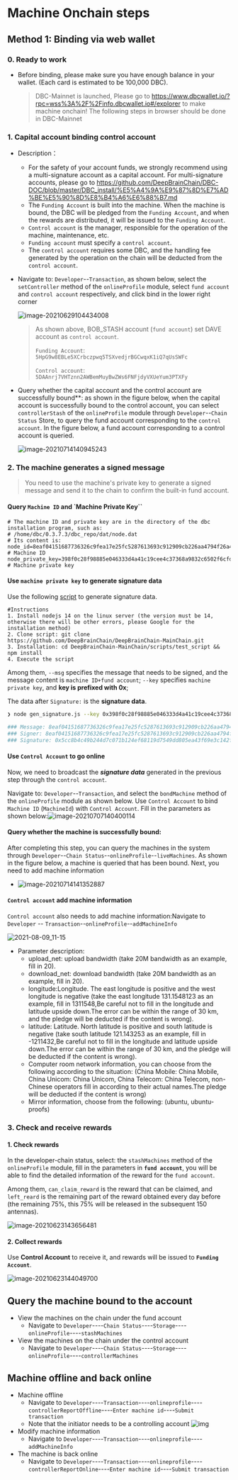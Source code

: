 # Machine Onchain steps

## Method 1: Binding via web wallet

### 0. Ready to work

- Before binding, please make sure you have enough balance in your wallet. (Each card is estimated to be 100,000 DBC).

  > DBC-Mainnet is launched, Please go to https://www.dbcwallet.io/?rpc=wss%3A%2F%2Finfo.dbcwallet.io#/explorer to make machine onchain!
  > The following steps in browser should be done in DBC-Mainnet

### 1. Capital account binding control account

- Description：

  - For the safety of your account funds, we strongly recommend using a multi-signature account as a capital account. For multi-signature accounts, please go to https://github.com/DeepBrainChain/DBC-DOC/blob/master/DBC_install/%E5%A4%9A%E9%87%8D%E7%AD%BE%E5%90%8D%E8%B4%A6%E6%88%B7.md
  - The `Funding Account` is built into the machine. When the machine is bound, the DBC will be pledged from the `Funding Account`, and when the rewards are distributed, it will be issued to the `Funding Account`.
  - `Control account` is the manager, responsible for the operation of the machine, maintenance, etc.
  - `Funding account` must specify a `control account`.
  - The `control account` requires some DBC, and the handling fee generated by the operation on the chain will be deducted from the `control account`.

- Navigate to: `Developer`--`Transaction`, as shown below, select the `setController` method of the `onlineProfile` module, select `fund account` and `control account` respectively, and click bind in the lower right corner

  ![image-20210629104434008](bonding_machine.assets/image-20210629104434008.png)

  > As shown above, BOB_STASH account (`fund account`) set DAVE account as `control account`.
  >
  > `Funding Account`: `5HpG9w8EBLe5XCrbczpwq5TSXvedjrBGCwqxK1iQ7qUsSWFc`
  >
  > `Control account`: `5DAAnrj7VHTznn2AWBemMuyBwZWs6FNFjdyVXUeYum3PTXFy`

- Query whether the capital account and the control account are successfully bound\*\*: as shown in the figure below, when the capital account is successfully bound to the control account, you can select `controllerStash` of the `onlineProfile` module through `Developer`--`Chain Status` Store, to query the fund account corresponding to the `control account`. In the figure below, a fund account corresponding to a control account is queried.

  ![image-20210714140945243](bonding_machine.assets/image-20210714140945243.png)

### 2. The machine generates a signed message

> You need to use the machine's private key to generate a signed message and send it to the chain to confirm the built-in fund account.

#### Query `Machine ID` and `Machine Private Key``

```shell
# The machine ID and private key are in the directory of the dbc installation program, such as:
# /home/dbc/0.3.7.3/dbc_repo/dat/node.dat
# Its content is:
node_id=8eaf04151687736326c9fea17e25fc5287613693c912909cb226aa4794f26a48 # Machine ID
node_private_key=398f0c28f98885e046333d4a41c19cee4c37368a9832c6502f6cfd182e2aef89 # Machine private key
```

#### Use `machine private key` to generate signature data

Use the following [script](https://github.com/DeepBrainChain/DeepBrainChain-MainChain/blob/master/scripts/test_script/gen_signature.js) to generate signature data.

```shell
#Instructions
1. Install nodejs 14 on the linux server (the version must be 14, otherwise there will be other errors, please Google for the installation method)
2. Clone script: git clone https://github.com/DeepBrainChain/DeepBrainChain-MainChain.git
3. Installation: cd DeepBrainChain-MainChain/scripts/test_script && npm install
4. Execute the script
```

Among them, `--msg` specifies the message that needs to be signed, and the message content is `machine ID+fund account`; `--key` specifies `machine private key`, and **key is prefixed with 0x**;

The data after `Signature:` is the **signature data**.

```bash
❯ node gen_signature.js --key 0x398f0c28f98885e046333d4a41c19cee4c37368a9832c6502f6cfd182e2aef89 --msg 8eaf04151687736326c9fea17e25fc5287613693c912909cb226aa4794f26a485CiPPseXPECbkjWCa6MnjNokrgYjMqmKndv2rSnekmSK2DjL

### Message: 8eaf04151687736326c9fea17e25fc5287613693c912909cb226aa4794f26a485CiPPseXPECbkjWCa6MnjNokrgYjMqmKndv2rSnekmSK2DjL
### Signer: 8eaf04151687736326c9fea17e25fc5287613693c912909cb226aa4794f26a48
### Signature: 0x5cc8b4c49b244d7c071b124ef68119d7549dd805ea43f69e3c142fd5909f926041a9cad93b16085d72431df2d1164e7911085423bca16625295583686f2fce8c
```

#### Use `Control Account` to go online

Now, we need to broadcast the **_signature data_** generated in the previous step through the `control account`.

Navigate to: `Developer`--`Transaction`, and select the `bondMachine` method of the `onlineProfile` module as shown below. Use `Control Account` to bind `Machine ID` (`MachineId`) with `Control Account`. Fill in the parameters as shown below:![image-20210707140400114](bonding_machine.assets/image-20210707140400114.png)

#### Query whether the machine is successfully bound:

After completing this step, you can query the machines in the system through `Developer`--`Chain Status`--`onlineProfile`--`liveMachines`. As shown in the figure below, a machine is queried that has been bound. Next, you need to add machine information

- ![image-20210714141352887](bonding_machine.assets/image-20210714141352887.png)

#### `Control account` add machine information

`Control account` also needs to add machine information:Navigate to `Developer` -- `Transaction`--`onlineProfile`--`addMachineInfo`

![2021-08-09_11-15](Machine_winding_steps_english.assets/2021-08-09_11-15-16284796475672.png)

- Parameter description:
  - upload_net: upload bandwidth (take 20M bandwidth as an example, fill in 20).
  - download_net: download bandwidth (take 20M bandwidth as an example, fill in 20).
  - longitude:Longitude. The east longitude is positive and the west longitude is negative (take the east longitude 131.1548123 as an example, fill in 1311548,Be careful not to fill in the longitude and latitude upside down.The error can be within the range of 30 km, and the pledge will be deducted if the content is wrong).
  - latitude: Latitude. North latitude is positive and south latitude is negative (take south latitude 121.143253 as an example, fill in -1211432,Be careful not to fill in the longitude and latitude upside down.The error can be within the range of 30 km, and the pledge will be deducted if the content is wrong).
  - Computer room network information, you can choose from the following according to the situation: (China Mobile: China Mobile, China Unicom: China Unicom, China Telecom: China Telecom, non-Chinese operators fill in according to their actual names.The pledge will be deducted if the content is wrong)
  - Mirror information, choose from the following: (ubuntu, ubuntu-proofs)

### 3. Check and receive rewards

#### 1. Check rewards

In the developer-chain status, select: the `stashMachines` method of the `onlineProfile` module, fill in the parameters in **`fund account`**, you will be able to find the detailed information of the reward for the `fund account`.

Among them, `can_claim_reward` is the reward that can be claimed, and `left_reard` is the remaining part of the reward obtained every day before (the remaining 75%, this 75% will be released in the subsequent 150 antennas).

![image-20210623143656481](bonding_machine.assets/image-20210623143656481.png)

#### 2. Collect rewards

Use **Control Account** to receive it, and rewards will be issued to **`Funding Account`**.

![image-20210623144049700](bonding_machine.assets/image-20210623144049700.png)

## Query the machine bound to the account

- View the machines on the chain under the fund account
  - Navigate to `Developer`----`Chain Status`----`Storage`----`onlineProfile`----`stashMachines`
- View the machines on the chain under the control account
  - Navigate to `Developer`----`Chain Status`----`Storage`----`onlineProfile`----`controllerMachines`

## Machine offline and back online

- Machine offline
  - Navigate to `Developer`----`Transaction`----`onlineprofile`----`controllerReportOffline`----`Enter machine id`----`Submit transaction`
  - Note that the initiator needs to be a controlling account
    ![img](bonding_machine.assets/offline.png)
- Modify machine information
  - Navigate to `Developer`----`Transaction`----`onlineprofile`----`addMachineInfo`
- The machine is back online
  - Navigate to `Developer`----`Transaction`----`onlineprofile`----`controllerReportOnline`----`Enter machine id`----`Submit transaction`
